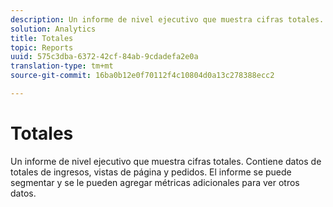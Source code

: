 ```yaml
---
description: Un informe de nivel ejecutivo que muestra cifras totales. Contiene datos de totales de ingresos, vistas de página y pedidos. El informe se puede segmentar y se le pueden agregar métricas adicionales para ver otros datos.
solution: Analytics
title: Totales
topic: Reports
uuid: 575c3dba-6372-42cf-84ab-9cdadefa2e0a
translation-type: tm+mt
source-git-commit: 16ba0b12e0f70112f4c10804d0a13c278388ecc2

---
```



# Totales

Un informe de nivel ejecutivo que muestra cifras totales. Contiene datos de totales de ingresos, vistas de página y pedidos. El informe se puede segmentar y se le pueden agregar métricas adicionales para ver otros datos.

